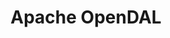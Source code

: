 ---
codehost: https://github.com/https://github.com/apache/incubator-opendal
logohandle: apache_opendal
sort: opendal
tags:
- apache
title: Apache OpenDAL
website: https://opendal.apache.org/
---